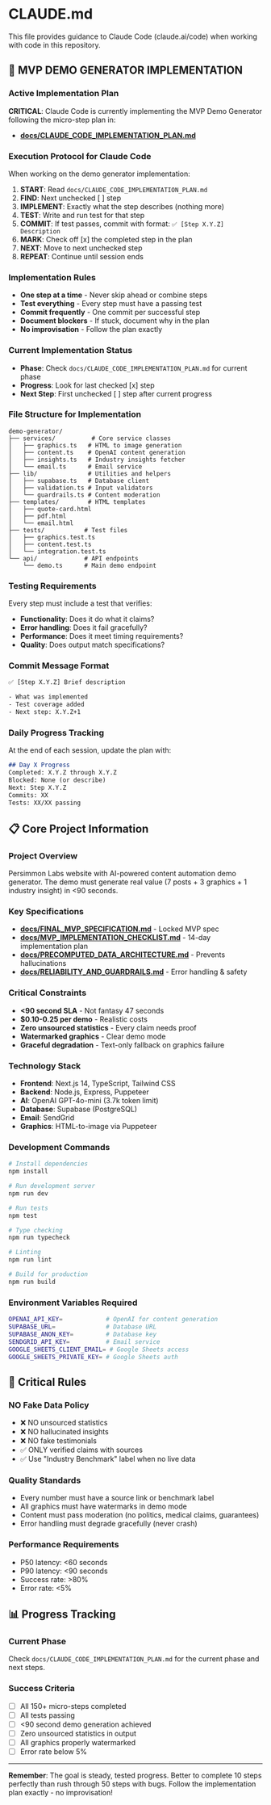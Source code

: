 # CLAUDE.md

This file provides guidance to Claude Code (claude.ai/code) when working with code in this repository.

## 🚀 MVP DEMO GENERATOR IMPLEMENTATION

### Active Implementation Plan
**CRITICAL**: Claude Code is currently implementing the MVP Demo Generator following the micro-step plan in:
- **[docs/CLAUDE_CODE_IMPLEMENTATION_PLAN.md](./docs/CLAUDE_CODE_IMPLEMENTATION_PLAN.md)**

### Execution Protocol for Claude Code
When working on the demo generator implementation:

1. **START**: Read `docs/CLAUDE_CODE_IMPLEMENTATION_PLAN.md`
2. **FIND**: Next unchecked [ ] step
3. **IMPLEMENT**: Exactly what the step describes (nothing more)
4. **TEST**: Write and run test for that step
5. **COMMIT**: If test passes, commit with format: `✅ [Step X.Y.Z] Description`
6. **MARK**: Check off [x] the completed step in the plan
7. **NEXT**: Move to next unchecked step
8. **REPEAT**: Continue until session ends

### Implementation Rules
- **One step at a time** - Never skip ahead or combine steps
- **Test everything** - Every step must have a passing test
- **Commit frequently** - One commit per successful step
- **Document blockers** - If stuck, document why in the plan
- **No improvisation** - Follow the plan exactly

### Current Implementation Status
- **Phase**: Check `docs/CLAUDE_CODE_IMPLEMENTATION_PLAN.md` for current phase
- **Progress**: Look for last checked [x] step
- **Next Step**: First unchecked [ ] step after current progress

### File Structure for Implementation
```
demo-generator/
├── services/          # Core service classes
│   ├── graphics.ts   # HTML to image generation
│   ├── content.ts    # OpenAI content generation
│   ├── insights.ts   # Industry insights fetcher
│   └── email.ts      # Email service
├── lib/              # Utilities and helpers
│   ├── supabase.ts   # Database client
│   ├── validation.ts # Input validators
│   └── guardrails.ts # Content moderation
├── templates/        # HTML templates
│   ├── quote-card.html
│   ├── pdf.html
│   └── email.html
├── tests/           # Test files
│   ├── graphics.test.ts
│   ├── content.test.ts
│   └── integration.test.ts
└── api/             # API endpoints
    └── demo.ts      # Main demo endpoint
```

### Testing Requirements
Every step must include a test that verifies:
- **Functionality**: Does it do what it claims?
- **Error handling**: Does it fail gracefully?
- **Performance**: Does it meet timing requirements?
- **Quality**: Does output match specifications?

### Commit Message Format
```bash
✅ [Step X.Y.Z] Brief description

- What was implemented
- Test coverage added
- Next step: X.Y.Z+1
```

### Daily Progress Tracking
At the end of each session, update the plan with:
```markdown
## Day X Progress
Completed: X.Y.Z through X.Y.Z
Blocked: None (or describe)
Next: Step X.Y.Z
Commits: XX
Tests: XX/XX passing
```

## 📋 Core Project Information

### Project Overview
Persimmon Labs website with AI-powered content automation demo generator. The demo must generate real value (7 posts + 3 graphics + 1 industry insight) in <90 seconds.

### Key Specifications
- **[docs/FINAL_MVP_SPECIFICATION.md](./docs/FINAL_MVP_SPECIFICATION.md)** - Locked MVP spec
- **[docs/MVP_IMPLEMENTATION_CHECKLIST.md](./docs/MVP_IMPLEMENTATION_CHECKLIST.md)** - 14-day implementation plan
- **[docs/PRECOMPUTED_DATA_ARCHITECTURE.md](./docs/PRECOMPUTED_DATA_ARCHITECTURE.md)** - Prevents hallucinations
- **[docs/RELIABILITY_AND_GUARDRAILS.md](./docs/RELIABILITY_AND_GUARDRAILS.md)** - Error handling & safety

### Critical Constraints
- **<90 second SLA** - Not fantasy 47 seconds
- **$0.10-0.25 per demo** - Realistic costs
- **Zero unsourced statistics** - Every claim needs proof
- **Watermarked graphics** - Clear demo mode
- **Graceful degradation** - Text-only fallback on graphics failure

### Technology Stack
- **Frontend**: Next.js 14, TypeScript, Tailwind CSS
- **Backend**: Node.js, Express, Puppeteer
- **AI**: OpenAI GPT-4o-mini (3.7k token limit)
- **Database**: Supabase (PostgreSQL)
- **Email**: SendGrid
- **Graphics**: HTML-to-image via Puppeteer

### Development Commands
```bash
# Install dependencies
npm install

# Run development server
npm run dev

# Run tests
npm test

# Type checking
npm run typecheck

# Linting
npm run lint

# Build for production
npm run build
```

### Environment Variables Required
```bash
OPENAI_API_KEY=            # OpenAI for content generation
SUPABASE_URL=              # Database URL
SUPABASE_ANON_KEY=         # Database key
SENDGRID_API_KEY=          # Email service
GOOGLE_SHEETS_CLIENT_EMAIL= # Google Sheets access
GOOGLE_SHEETS_PRIVATE_KEY= # Google Sheets auth
```

## 🚨 Critical Rules

### NO Fake Data Policy
- ❌ NO unsourced statistics
- ❌ NO hallucinated insights
- ❌ NO fake testimonials
- ✅ ONLY verified claims with sources
- ✅ Use "Industry Benchmark" label when no live data

### Quality Standards
- Every number must have a source link or benchmark label
- All graphics must have watermarks in demo mode
- Content must pass moderation (no politics, medical claims, guarantees)
- Error handling must degrade gracefully (never crash)

### Performance Requirements
- P50 latency: <60 seconds
- P90 latency: <90 seconds
- Success rate: >80%
- Error rate: <5%

## 📊 Progress Tracking

### Current Phase
Check `docs/CLAUDE_CODE_IMPLEMENTATION_PLAN.md` for the current phase and next steps.

### Success Criteria
- [ ] All 150+ micro-steps completed
- [ ] All tests passing
- [ ] <90 second demo generation achieved
- [ ] Zero unsourced statistics in output
- [ ] All graphics properly watermarked
- [ ] Error rate below 5%

---

**Remember**: The goal is steady, tested progress. Better to complete 10 steps perfectly than rush through 50 steps with bugs. Follow the implementation plan exactly - no improvisation!